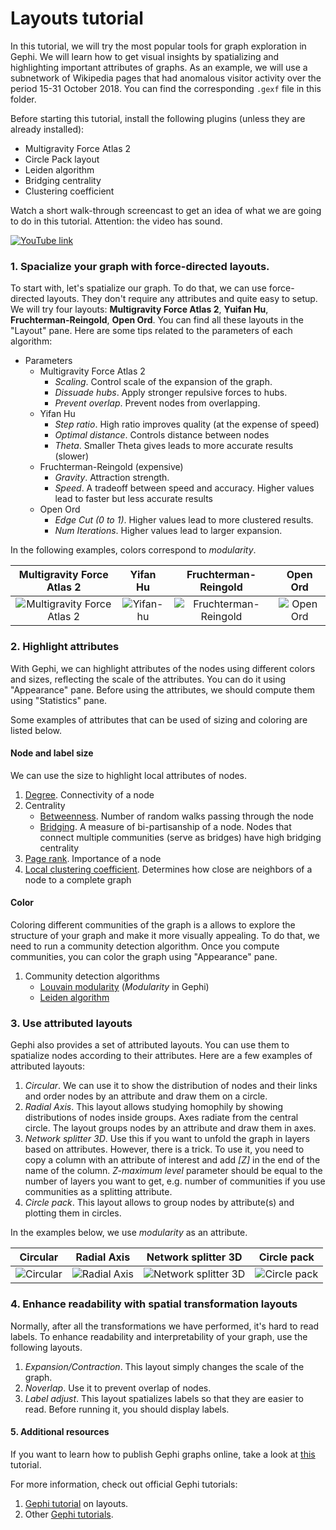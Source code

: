 # Layouts tutorial

In this tutorial, we will try the most popular tools for graph exploration in Gephi. We will learn how to get visual insights by spatializing and highlighting important attributes of graphs. As an example, we will use a subnetwork of Wikipedia pages that had anomalous visitor activity over the period 15-31 October 2018. You can find the corresponding `.gexf` file in this folder.

Before starting this tutorial, install the following plugins (unless they are already installed):
* Multigravity Force Atlas 2
* Circle Pack layout
* Leiden algorithm
* Bridging centrality
* Clustering coefficient

Watch a short walk-through screencast to get an idea of what we are going to do in this tutorial. Attention: the video has sound.

[![YouTube link](https://img.youtube.com/vi/aRZIeTroUog/0.jpg)](https://www.youtube.com/watch?v=aRZIeTroUog)

### 1. Spacialize your graph with force-directed layouts.

To start with, let's spatialize our graph. To do that, we can use force-directed layouts. They don't require any attributes and quite easy to setup. We will try four layouts: **Multigravity Force Atlas 2**, **Yuifan Hu**, **Fruchterman-Reingold**, **Open Ord**. You can find all these layouts in the "Layout" pane. Here are some tips related to the parameters of each algorithm:

* Parameters
	* Multigravity Force Atlas 2
		* *Scaling*. Control scale of the expansion of the graph. 
		* *Dissuade hubs*. Apply stronger repulsive forces to hubs.
		* *Prevent overlap*. Prevent nodes from overlapping.
	* Yifan Hu
		* *Step ratio*. High ratio improves quality (at the expense of speed)
		* *Optimal distance*. Controls distance between nodes
		* *Theta*. Smaller Theta gives leads to more accurate results (slower)
	* Fruchterman-Reingold (expensive)
		* *Gravity*. Attraction strength.
		* *Speed*. A tradeoff between speed and accuracy. Higher values lead to faster but less accurate results
	* Open Ord
		* *Edge Cut (0 to 1)*. Higher values lead to more clustered results.
		* *Num Iterations*. Higher values lead to larger expansion.

In the following examples, colors correspond to *modularity*.

Multigravity Force Atlas 2 |  Yifan Hu | Fruchterman-Reingold | Open Ord
:-------------------------:|:-------------------------:|:-------------------------:|:-------------------------:
![Multigravity Force Atlas 2](https://raw.githubusercontent.com/mizvol/gephi-tutorials/master/Layouts/images/force-atlas.gif)  |  ![Yifan-hu](https://raw.githubusercontent.com/mizvol/gephi-tutorials/master/Layouts/images/yifan-hu.gif) | ![Fruchterman-Reingold](https://raw.githubusercontent.com/mizvol/gephi-tutorials/master/Layouts/images/f-r.gif) | ![Open Ord](https://raw.githubusercontent.com/mizvol/gephi-tutorials/master/Layouts/images/openord.gif)

### 2. Highlight attributes

With Gephi, we can highlight attributes of the nodes using different colors and sizes, reflecting the scale of the attributes. You can do it using "Appearance" pane. Before using the attributes, we should compute them using "Statistics" pane.

Some examples of attributes that can be used of sizing and coloring are listed below.

#### Node and label size

We can use the size to highlight local attributes of nodes.

   1. [Degree](https://en.wikipedia.org/wiki/Degree_(graph_theory)). Connectivity of a node
   2. Centrality
   		* [Betweenness](https://en.wikipedia.org/wiki/Betweenness_centrality). Number of random walks passing through the node
   		* [Bridging](http://www.cbmc.it/fastcent/doc/Bridging.htm). A measure of bi-partisanship of a node. Nodes that connect multiple communities (serve as bridges) have high bridging centrality
   3. [Page rank](https://en.wikipedia.org/wiki/PageRank). Importance of a node
   4. [Local clustering coefficient](https://en.wikipedia.org/wiki/Clustering_coefficient). Determines how close are neighbors of a node to a complete graph

#### Color

Coloring different communities of the graph is a allows to explore the structure of your graph and make it more visually appealing. To do that, we need to run a community detection algorithm. Once you compute communities, you can color the graph using "Appearance" pane.

   1. Community detection algorithms
   		* [Louvain modularity](https://en.wikipedia.org/wiki/Louvain_modularity) (*Modularity* in Gephi)
   		* [Leiden algorithm](https://www.nature.com/articles/s41598-019-41695-z)
    
### 3. Use attributed layouts

Gephi also provides a set of attributed layouts. You can use them to spatialize nodes according to their attributes. Here are a few examples of attributed layouts:

1. *Circular*. We can use it to show the distribution of nodes and their links and order nodes by an attribute and draw them on a circle.
2. *Radial Axis*. This layout allows studying homophily by showing distributions of nodes inside groups. Axes radiate from the central circle. The layout groups nodes by an attribute and draw them in axes.
3. *Network splitter 3D*. Use this if you want to unfold the graph in layers based on attributes. However, there is a trick. To use it, you need to copy a column with an attribute of interest and add *[Z]* in the end of the name of the column. *Z-maximum level* parameter should be equal to the number of layers you want to get, e.g. number of communities if you use communities as a splitting attribute.
4. *Circle pack*. This layout allows to group nodes by attribute(s) and plotting them in circles.

In the examples below, we use *modularity* as an attribute.

Circular |  Radial Axis | Network splitter 3D | Circle pack
:-------------------------:|:-------------------------:|:-------------------------:|:-------------------------:
![Circular](https://raw.githubusercontent.com/mizvol/gephi-tutorials/master/Layouts/images/circular.png)  |  ![Radial Axis](https://raw.githubusercontent.com/mizvol/gephi-tutorials/master/Layouts/images/radial-axis.png) | ![Network splitter 3D](https://raw.githubusercontent.com/mizvol/gephi-tutorials/master/Layouts/images/net-splitter.png) | ![Circle pack](https://raw.githubusercontent.com/mizvol/gephi-tutorials/master/Layouts/images/circle-pack.png)

### 4. Enhance readability with spatial transformation layouts

Normally, after all the transformations we have performed, it's hard to read labels. To enhance readability and interpretability of your graph, use the following layouts.

1. *Expansion/Contraction*. This layout simply changes the scale of the graph.
2. *Noverlap*. Use it to prevent overlap of nodes.
3. *Label adjust*. This layout spatializes labels so that they are easier to read. Before running it, you should display labels.

#### 5. Additional resources

If you want to learn how to publish Gephi graphs online, take a look at [this](https://github.com/mizvol/gephi-tutorials/blob/master/SigmaJS%20exporter/README.md) tutorial.

For more information, check out official Gephi tutorials:

1. [Gephi tutorial](https://gephi.org/users/tutorial-layouts/) on layouts. 
2. Other [Gephi tutorials](https://gephi.org/users/).
